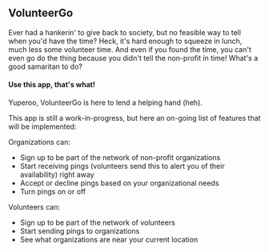 ## VolunteerGo
Ever had a hankerin' to give back to society, but no feasible way to tell when you'd have the time? Heck, it's hard enough to squeeze in lunch, much less some volunteer time. And even if you found the time, you can't even go do the thing because you didn't tell the non-profit in time! What's a good samaritan to do?

#### Use this app, that's what!
Yuperoo, VolunteerGo is here to lend a helping hand (heh).

This app is still a work-in-progress, but here an on-going list of features that will be implemented:

Organizations can:
- Sign up to be part of the network of non-profit organizations
- Start receiving pings (volunteers send this to alert you of their availability) right away
- Accept or decline pings based on your organizational needs
- Turn pings on or off

Volunteers can:
- Sign up to be part of the network of volunteers
- Start sending pings to organizations
- See what organizations are near your current location
